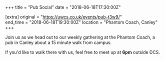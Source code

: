 +++
title = "Pub Social"
date = "2018-06-18T17:30:00Z"

[extra]
original = "https://uwcs.co.uk/events/pub-t3w9/"    
end_time = "2018-06-18T19:30:00Z"
location = "Phantom Coach, Canley"
+++

Join us as we head out to our weekly gathering at the Phantom Coach, a pub in Canley about a 15 minute walk from campus.

  

If you'd like to walk there with us, feel free to meet up at **6pm** outside DCS.

